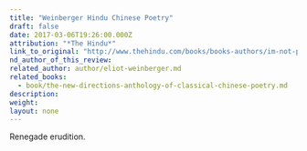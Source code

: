 ```yaml
---
title: "Weinberger Hindu Chinese Poetry"
draft: false
date: 2017-03-06T19:26:00.000Z
attribution: "*The Hindu*"
link_to_original: "http://www.thehindu.com/books/books-authors/im-not-poet-fiction-writer-critic-or-academic/article17401020.ece"
nd_author_of_this_review:
related_author: author/eliot-weinberger.md
related_books:
  - book/the-new-directions-anthology-of-classical-chinese-poetry.md
description:
weight:
layout: none
---
```

Renegade erudition.


